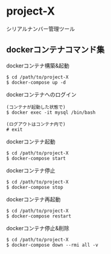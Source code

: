 # project-X
シリアルナンバー管理ツール

## dockerコンテナコマンド集

dockerコンテナ構築&起動
```
$ cd /path/to/project-X
$ docker-compose up -d
```

dockerコンテナへのログイン
```
(コンテナが起動した状態で)
$ docker exec -it mysql /bin/bash

(ログアウトはコンテナ内で)
# exit
```

dockerコンテナ起動
```
$ cd /path/to/project-X
$ docker-compose start
```

dockerコンテナ停止
```
$ cd /path/to/project-X
$ docker-compose stop
```

dockerコンテナ再起動
```
$ cd /path/to/project-X
$ docker-compose restart
```

dockerコンテナ停止&削除
```
$ cd /path/to/project-X
$ docker-compose down --rmi all -v
```

